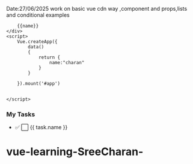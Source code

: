 Date:27/06/2025
work on basic vue cdn way ,component and props,lists and conditional examples

<!DOCTYPE html>
<html lang="en">
<head>
    <meta charset="UTF-8">
    <meta name="viewport" content="width=device-width, initial-scale=1.0">
    <title>Document</title>
    <script src="https://unpkg.com/vue@3"></script>
</head>
<body>
    <div id="app">

        {{name}}
    </div>
    <script>
        Vue.createApp({
            data()
            {
                return {
                    name:"charan"
                }
            }

        }).mount('#app')


    </script>
</body>
</html>
<!DOCTYPE html>
<html>
<head>
  <meta charset="UTF-8">
  <title>Vue CDN - Components and Props</title>
  <script src="https://unpkg.com/vue@3"></script>
</head>
<body>
  <div id="app">
    <!-- Passing props to the child component -->
    <user-card name="Alice" age="25"></user-card>
    <user-card name="Bob" age="30"></user-card>
  </div>

  <script>
    const { createApp } = Vue;

    // Define a component
    const UserCard = {
      props: ['name', 'age'],
      template: `
        <div style="border: 1px solid #ccc; padding: 10px; margin: 5px;">
          <h3>User Info</h3>
          <p>Name: {{ name }}</p>
          <p>Age: {{ age }}</p>
        </div>
      `
    };

    // Create Vue app
    const app = createApp({});

    // Register the component
    app.component('user-card', UserCard);

    // Mount the app
    app.mount('#app');
  </script>
</body>
</html>
<div id="app">
  <h3>My Tasks</h3>
  <ul>
    <li v-for="task in tasks" :key="task.id">
      <span v-if="task.done">✅</span>
      <span v-else>⬜</span>
      {{ task.name }}
    </li>
  </ul>
</div>

<script>
const { createApp } = Vue;

createApp({
  data() {
    return {
      tasks: [
        { id: 1, name: 'Learn Vue', done: true },
        { id: 2, name: 'Build App', done: false },
        { id: 3, name: 'Deploy App', done: false }
      ]
    };
  }
}).mount('#app');
</script>


# vue-learning-SreeCharan-
